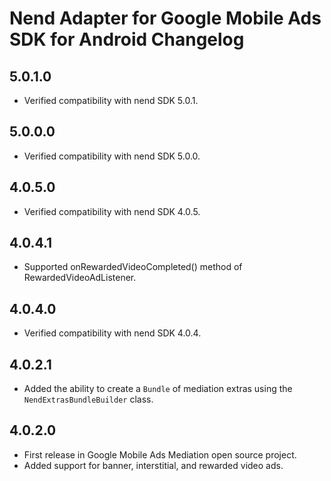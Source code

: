 # Nend Adapter for Google Mobile Ads SDK for Android Changelog

## 5.0.1.0

- Verified compatibility with nend SDK 5.0.1.

## 5.0.0.0

- Verified compatibility with nend SDK 5.0.0.

## 4.0.5.0

- Verified compatibility with nend SDK 4.0.5.

## 4.0.4.1

- Supported onRewardedVideoCompleted() method of RewardedVideoAdListener.

## 4.0.4.0

- Verified compatibility with nend SDK 4.0.4.

## 4.0.2.1
- Added the ability to create a `Bundle` of mediation extras using the
  `NendExtrasBundleBuilder` class.

## 4.0.2.0
- First release in Google Mobile Ads Mediation open source project.
- Added support for banner, interstitial, and rewarded video ads.
